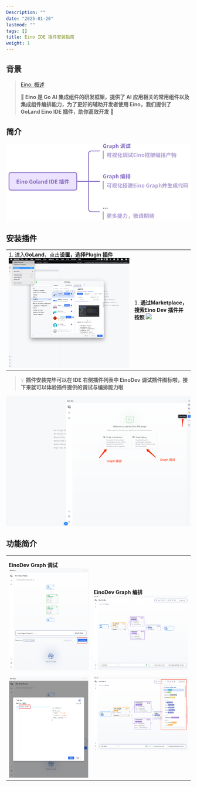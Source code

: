 ```yaml
---
Description: ""
date: "2025-01-20"
lastmod: ""
tags: []
title: Eino IDE 插件安装指南
weight: 1
---
```


## 背景

> [Eino: 概述](/zh/docs/eino/overview)
>
> **🚀  Eino 是 Go AI 集成组件的研发框架，提供了 AI 应用相关的常用组件以及集成组件编排能力，为了更好的辅助开发者使用 Eino，我们提供了 GoLand Eino IDE 插件，助你高效开发  🚀**

## 简介

![](/img/eino/eino_dev_ability_introduction_page.png)

## 安装插件

<table><tbody><tr>
<td>
1. 进入<strong>GoLand</strong>，点击<strong>设置，选择Plugin 插件</strong>
<img src="/img/eino/eino_install_page.png" />

</td>
<td>
1. <strong>通过Marketplace，搜索Eino Dev 插件并按照</strong>
<img src="/img/eino/S0yAbpcV8oauOpxgGKlcn6lVn6g.png" />

</td>
</tr></tbody></table>

> 💡
> **插件安装完毕可以在 IDE 右侧插件列表中 EinoDev 调试插件图标啦，接下来就可以体验插件提供的调试与编排能力啦**

![](/img/eino/eino_dev_enter_page.png)

## 功能简介

<table><tbody><tr>
<td>

<strong>EinoDev Graph 调试</strong>
<img src="/img/eino/eino_debug_run_page.png" />

<img src="/img/eino/eino_debug_test_run_of_mock_data_page.png" />

</td>
<td>

<strong>EinoDev Graph 编排</strong>
<img src="/img/eino/eino_orchestration_index_page.png" />

<img src="/img/eino/eino_orchestration_show_nodes_2_page.png" />

</td>
</tr></tbody></table>

##
